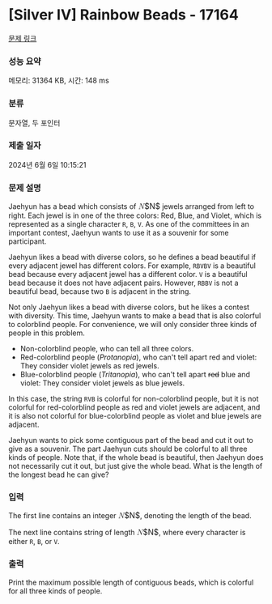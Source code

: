 # [Silver IV] Rainbow Beads - 17164 

[문제 링크](https://www.acmicpc.net/problem/17164) 

### 성능 요약

메모리: 31364 KB, 시간: 148 ms

### 분류

문자열, 두 포인터

### 제출 일자

2024년 6월 6일 10:15:21

### 문제 설명

<p>Jaehyun has a bead which consists of <mjx-container class="MathJax" jax="CHTML" style="font-size: 109%; position: relative;"><mjx-math class="MJX-TEX" aria-hidden="true"><mjx-mi class="mjx-i"><mjx-c class="mjx-c1D441 TEX-I"></mjx-c></mjx-mi></mjx-math><mjx-assistive-mml unselectable="on" display="inline"><math xmlns="http://www.w3.org/1998/Math/MathML"><mi>N</mi></math></mjx-assistive-mml><span aria-hidden="true" class="no-mathjax mjx-copytext">$N$</span></mjx-container> jewels arranged from left to right. Each jewel is in one of the three colors: Red, Blue, and Violet, which is represented as a single character <code>R</code>, <code>B</code>, <code>V</code>. As one of the committees in an important contest, Jaehyun wants to use it as a souvenir for some participant.</p>

<p>Jaehyun likes a bead with diverse colors, so he defines a bead beautiful if every adjacent jewel has different colors. For example, <code>RBVBV</code> is a beautiful bead because every adjacent jewel has a different color. <code>V</code> is a beautiful bead because it does not have adjacent pairs. However, <code>RBBV</code> is not a beautiful bead, because two <code>B</code> is adjacent in the string.</p>

<p>Not only Jaehyun likes a bead with diverse colors, but he likes a contest with diversity. This time, Jaehyun wants to make a bead that is also colorful to colorblind people. For convenience, we will only consider three kinds of people in this problem.</p>

<ul type="disc">
	<li>Non-colorblind people, who can tell all three colors.</li>
	<li>Red-colorblind people (<em>Protanopia</em>), who can't tell apart red and violet: They consider violet jewels as red jewels.</li>
	<li>Blue-colorblind people (<em>Tritanopia</em>), who can't tell apart <s>red</s> blue and violet: They consider violet jewels as blue jewels.</li>
</ul>

<p>In this case, the string <code>RVB</code> is colorful for non-colorblind people, but it is not colorful for red-colorblind people as red and violet jewels are adjacent, and it is also not colorful for blue-colorblind people as violet and blue jewels are adjacent.</p>

<p>Jaehyun wants to pick some contiguous part of the bead and cut it out to give as a souvenir. The part Jaehyun cuts should be colorful to all three kinds of people. Note that, if the whole bead is beautiful, then Jaehyun does not necessarily cut it out, but just give the whole bead. What is the length of the longest bead he can give?</p>

### 입력 

 <p>The first line contains an integer <mjx-container class="MathJax" jax="CHTML" style="font-size: 109%; position: relative;"><mjx-math class="MJX-TEX" aria-hidden="true"><mjx-mi class="mjx-i"><mjx-c class="mjx-c1D441 TEX-I"></mjx-c></mjx-mi></mjx-math><mjx-assistive-mml unselectable="on" display="inline"><math xmlns="http://www.w3.org/1998/Math/MathML"><mi>N</mi></math></mjx-assistive-mml><span aria-hidden="true" class="no-mathjax mjx-copytext">$N$</span></mjx-container>, denoting the length of the bead.</p>

<p>The next line contains string of length <mjx-container class="MathJax" jax="CHTML" style="font-size: 109%; position: relative;"><mjx-math class="MJX-TEX" aria-hidden="true"><mjx-mi class="mjx-i"><mjx-c class="mjx-c1D441 TEX-I"></mjx-c></mjx-mi></mjx-math><mjx-assistive-mml unselectable="on" display="inline"><math xmlns="http://www.w3.org/1998/Math/MathML"><mi>N</mi></math></mjx-assistive-mml><span aria-hidden="true" class="no-mathjax mjx-copytext">$N$</span></mjx-container>, where every character is either <code>R</code>, <code>B</code>, or <code>V</code>.</p>

### 출력 

 <p>Print the maximum possible length of contiguous beads, which is colorful for all three kinds of people.</p>

